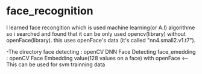 # face_recognition
I learned face recongition which is used machine learning(or A.I) algorithme
so i searched and found that it can be only used opencv(library) without openFace(library).
this uses openFace's data (it's called "nn4.small2.v1.t7").


-The directory
face detecting : openCV DNN Face Detecting
face_emedding  : openCV Face Embedding value(128 values on a face) with openFace <-- This can be used for svm trainning data

